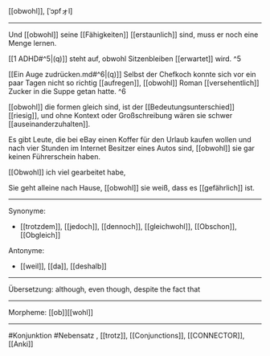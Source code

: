 [[obwohl]], [ˈɔpfォl]

---
Und [[obwohl]] seine [[Fähigkeiten]] [[erstaunlich]] sind, muss er noch eine Menge lernen. 

[[1 ADHD#^5|(q)]] steht auf, obwohl Sitzenbleiben [[erwartet]] wird. ^5

[[Ein Auge zudrücken.md#^6|(q)]] Selbst der Chefkoch konnte sich vor ein paar Tagen nicht so richtig [[aufregen]], [[obwohl]] Roman [[versehentlich]] Zucker in die Suppe getan hatte. ^6

[[obwohl]] die formen gleich sind, ist der [[Bedeutungsunterschied]] [[riesig]], und ohne Kontext oder Großschreibung wären sie schwer [[auseinanderzuhalten]].

Es gibt Leute, die bei eBay einen Koffer für den Urlaub kaufen wollen und nach vier Stunden im Internet Besitzer eines Autos sind, [[obwohl]] sie gar keinen Führerschein haben.

[[Obwohl]] ich viel gearbeitet habe, 

Sie geht alleine nach Hause, [[obwohl]] sie weiß, dass es [[gefährlich]] ist.


---

Synonyme:
- [[trotzdem]], [[jedoch]],  [[dennoch]], [[gleichwohl]], [[Obschon]], [[Obgleich]]  

Antonyme:
- [[weil]],  [[da]], [[deshalb]]

---
Übersetzung: although, even though, despite the fact that

---
Morpheme: [[ob]][[wohl]]

---
#Konjunktion #Nebensatz
, [[trotz]], [[Conjunctions]], [[CONNECTOR]], [[Anki]]
